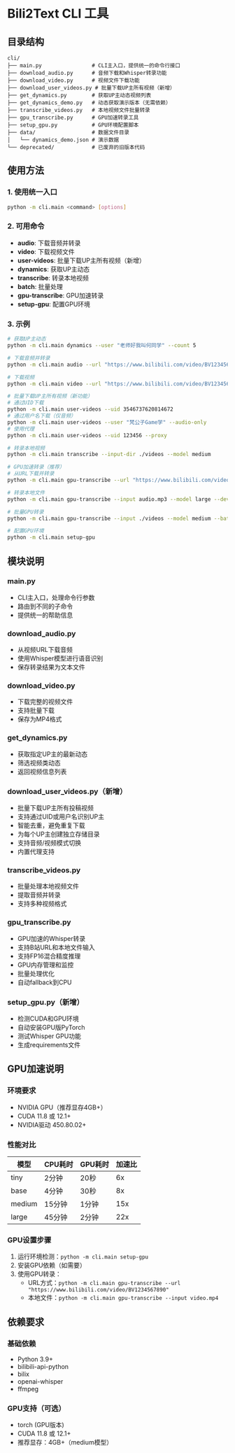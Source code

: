 # Bili2Text CLI 工具

## 目录结构

```
cli/
├── main.py                # CLI主入口，提供统一的命令行接口
├── download_audio.py      # 音频下载和Whisper转录功能
├── download_video.py      # 视频文件下载功能
├── download_user_videos.py # 批量下载UP主所有视频（新增）
├── get_dynamics.py        # 获取UP主动态视频列表
├── get_dynamics_demo.py   # 动态获取演示版本（无需依赖）
├── transcribe_videos.py   # 本地视频文件批量转录
├── gpu_transcribe.py      # GPU加速转录工具
├── setup_gpu.py           # GPU环境配置脚本
├── data/                  # 数据文件目录
│   └── dynamics_demo.json # 演示数据
└── deprecated/            # 已废弃的旧版本代码
```

## 使用方法

### 1. 使用统一入口

```bash
python -m cli.main <command> [options]
```

### 2. 可用命令

- **audio**: 下载音频并转录
- **video**: 下载视频文件
- **user-videos**: 批量下载UP主所有视频（新增）
- **dynamics**: 获取UP主动态
- **transcribe**: 转录本地视频
- **batch**: 批量处理
- **gpu-transcribe**: GPU加速转录
- **setup-gpu**: 配置GPU环境

### 3. 示例

```bash
# 获取UP主动态
python -m cli.main dynamics --user "老师好我叫何同学" --count 5

# 下载音频并转录
python -m cli.main audio --url "https://www.bilibili.com/video/BV1234567890" --model base

# 下载视频
python -m cli.main video --url "https://www.bilibili.com/video/BV1234567890"

# 批量下载UP主所有视频（新功能）
# 通过UID下载
python -m cli.main user-videos --uid 3546737620814672
# 通过用户名下载（仅音频）
python -m cli.main user-videos --user "梵公子Game学" --audio-only
# 使用代理
python -m cli.main user-videos --uid 123456 --proxy

# 转录本地视频
python -m cli.main transcribe --input-dir ./videos --model medium

# GPU加速转录（推荐）
# 从URL下载并转录
python -m cli.main gpu-transcribe --url "https://www.bilibili.com/video/BV1234567890" --model large

# 转录本地文件
python -m cli.main gpu-transcribe --input audio.mp3 --model large --device cuda

# 批量GPU转录
python -m cli.main gpu-transcribe --input ./videos --model medium --batch

# 配置GPU环境
python -m cli.main setup-gpu
```

## 模块说明

### main.py
- CLI主入口，处理命令行参数
- 路由到不同的子命令
- 提供统一的帮助信息

### download_audio.py
- 从视频URL下载音频
- 使用Whisper模型进行语音识别
- 保存转录结果为文本文件

### download_video.py
- 下载完整的视频文件
- 支持批量下载
- 保存为MP4格式

### get_dynamics.py
- 获取指定UP主的最新动态
- 筛选视频类动态
- 返回视频信息列表

### download_user_videos.py（新增）
- 批量下载UP主所有投稿视频
- 支持通过UID或用户名识别UP主
- 智能去重，避免重复下载
- 为每个UP主创建独立存储目录
- 支持音频/视频模式切换
- 内置代理支持

### transcribe_videos.py
- 批量处理本地视频文件
- 提取音频并转录
- 支持多种视频格式

### gpu_transcribe.py
- GPU加速的Whisper转录
- 支持B站URL和本地文件输入
- 支持FP16混合精度推理
- GPU内存管理和监控
- 批量处理优化
- 自动fallback到CPU

### setup_gpu.py（新增）
- 检测CUDA和GPU环境
- 自动安装GPU版PyTorch
- 测试Whisper GPU功能
- 生成requirements文件

## GPU加速说明

### 环境要求
- NVIDIA GPU（推荐显存4GB+）
- CUDA 11.8 或 12.1+
- NVIDIA驱动 450.80.02+

### 性能对比
| 模型 | CPU耗时 | GPU耗时 | 加速比 |
|------|---------|---------|--------|
| tiny | 2分钟 | 20秒 | 6x |
| base | 4分钟 | 30秒 | 8x |
| medium | 15分钟 | 1分钟 | 15x |
| large | 45分钟 | 2分钟 | 22x |

### GPU设置步骤
1. 运行环境检测：`python -m cli.main setup-gpu`
2. 安装GPU依赖（如需要）
3. 使用GPU转录：
   - URL方式：`python -m cli.main gpu-transcribe --url "https://www.bilibili.com/video/BV1234567890"`
   - 本地文件：`python -m cli.main gpu-transcribe --input video.mp4`

## 依赖要求

### 基础依赖
- Python 3.9+
- bilibili-api-python
- bilix
- openai-whisper
- ffmpeg

### GPU支持（可选）
- torch (GPU版本)
- CUDA 11.8 或 12.1+
- 推荐显存：4GB+（medium模型）